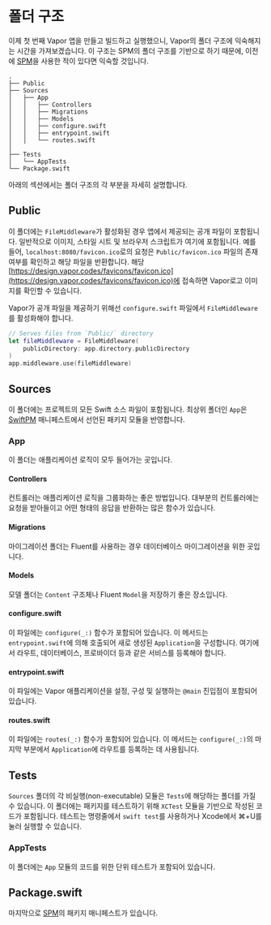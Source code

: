 # 폴더 구조

이제 첫 번째 Vapor 앱을 만들고 빌드하고 실행했으니, Vapor의 폴더 구조에 익숙해지는 시간을 가져보겠습니다. 이 구조는 SPM의 폴더 구조를 기반으로 하기 때문에, 이전에 [SPM](spm.ko.md)을 사용한 적이 있다면 익숙할 것입니다.

```
.
├── Public
├── Sources
│   ├── App
│   │   ├── Controllers
│   │   ├── Migrations
│   │   ├── Models
│   │   ├── configure.swift 
│   │   ├── entrypoint.swift
│   │   └── routes.swift
│       
├── Tests
│   └── AppTests
└── Package.swift
```

아래의 섹션에서는 폴더 구조의 각 부분을 자세히 설명합니다.

## Public

이 폴더에는 `FileMiddleware`가 활성화된 경우 앱에서 제공되는 공개 파일이 포함됩니다. 일반적으로 이미지, 스타일 시트 및 브라우저 스크립트가 여기에 포함됩니다. 예를 들어, `localhost:8080/favicon.ico`로의 요청은 `Public/favicon.ico` 파일의 존재 여부를 확인하고 해당 파일을 반환합니다. 
해당 [https://design.vapor.codes/favicons/favicon.ico](https://design.vapor.codes/favicons/favicon.ico)에 접속하면 Vapor로고 이미지를 확인할 수 있습니다. 

Vapor가 공개 파일을 제공하기 위해선 `configure.swift` 파일에서 `FileMiddleware`를 활성화해야 합니다.


```swift
// Serves files from `Public/` directory
let fileMiddleware = FileMiddleware(
    publicDirectory: app.directory.publicDirectory
)
app.middleware.use(fileMiddleware)
```

## Sources

이 폴더에는 프로젝트의 모든 Swift 소스 파일이 포함됩니다.
최상위 폴더인 `App`은 [SwiftPM](spm.ko.md) 매니페스트에서 선언된 패키지 모듈을 반영합니다.

### App

이 폴더는 애플리케이션 로직이 모두 들어가는 곳입니다.

#### Controllers

컨트롤러는 애플리케이션 로직을 그룹화하는 좋은 방법입니다. 대부분의 컨트롤러에는 요청을 받아들이고 어떤 형태의 응답을 반환하는 많은 함수가 있습니다.

#### Migrations

마이그레이션 폴더는 Fluent를 사용하는 경우 데이터베이스 마이그레이션을 위한 곳입니다.

#### Models

모델 폴더는 `Content` 구조체나 Fluent `Model`을 저장하기 좋은 장소입니다.

#### configure.swift

이 파일에는 `configure(_:)` 함수가 포함되어 있습니다. 이 메서드는 `entrypoint.swift`에 의해 호출되어 새로 생성된 `Application`을 구성합니다. 여기에서 라우트, 데이터베이스, 프로바이더 등과 같은 서비스를 등록해야 합니다.

#### entrypoint.swift

이 파일에는 Vapor 애플리케이션을 설정, 구성 및 실행하는 `@main` 진입점이 포함되어 있습니다.

#### routes.swift

이 파일에는 `routes(_:)` 함수가 포함되어 있습니다. 이 메서드는 `configure(_:)`의 마지막 부분에서 `Application`에 라우트를 등록하는 데 사용됩니다.

## Tests

`Sources` 폴더의 각 비실행(non-executable) 모듈은 `Tests`에 해당하는 폴더를 가질 수 있습니다. 이 폴더에는 패키지를 테스트하기 위해 `XCTest` 모듈을 기반으로 작성된 코드가 포함됩니다. 테스트는 명령줄에서 `swift test`를 사용하거나 Xcode에서 ⌘+U를 눌러 실행할 수 있습니다. 

### AppTests

이 폴더에는 `App` 모듈의 코드를 위한 단위 테스트가 포함되어 있습니다.

## Package.swift

마지막으로 [SPM](spm.ko.md)의 패키지 매니페스트가 있습니다.
